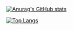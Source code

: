 [![Anurag's GitHub stats](https://github-readme-stats.vercel.app/api?username=Katou-Kouseki)](https://github.com/Katou-Kouseki/github-readme-stats)

[![Top Langs](https://github-readme-stats.vercel.app/api/top-langs/?username=Katou-Kouseki&layout=compact)](https://github.com/Katou-Kouseki/Katou-Kouseki)
